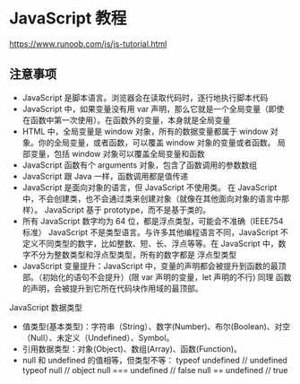 # JavaScript 教程

https://www.runoob.com/js/js-tutorial.html

## 注意事项

- JavaScript 是脚本语言。浏览器会在读取代码时，逐行地执行脚本代码
- JavaScript 中，如果变量没有用 var 声明，那么它就是一个全局变量（即使在函数中第一次使用）。在函数外的变量，本身就是全局变量
- HTML 中，全局变量是 window 对象，所有的数据变量都属于 window 对象。你的全局变量，或者函数，可以覆盖 window 对象的变量或者函数。
  局部变量，包括 window 对象可以覆盖全局变量和函数
- JavaScript 函数有个 arguments 对象，包含了函数调用的参数数组
- JavaScript 跟 Java 一样，函数调用都是值传递
- JavaScript 是面向对象的语言，但 JavaScript 不使用类。
  在 JavaScript 中，不会创建类，也不会通过类来创建对象（就像在其他面向对象的语言中那样）。
  JavaScript 基于 prototype，而不是基于类的。
- 所有 JavaScript 数字均为 64 位，都是浮点类型，可能会不准确（IEEE754 标准）
  JavaScript 不是类型语言。与许多其他编程语言不同，JavaScript 不定义不同类型的数字，比如整数、短、长、浮点等等。在 JavaScript 中，数字不分为整数类型和浮点型类型，所有的数字都是 浮点型类型
- JavaScript 变量提升：JavaScript 中，变量的声明都会被提升到函数的最顶部。（初始化的语句不会提升）(限 var 声明的变量，let 声明的不行)
  同理 函数的声明，会被提升到它所在代码块作用域的最顶部。

JavaScript 数据类型

- 值类型(基本类型)：字符串（String）、数字(Number)、布尔(Boolean)、对空（Null）、未定义（Undefined）、Symbol。
- 引用数据类型：对象(Object)、数组(Array)、函数(Function)。
- null 和 undefined 的值相等，但类型不等：
  typeof undefined // undefined
  typeof null // object
  null === undefined // false
  null == undefined // true
